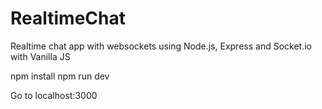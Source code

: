 # RealtimeChat
Realtime chat app with websockets using Node.js, Express and Socket.io with Vanilla JS

npm install
npm run dev

Go to localhost:3000

